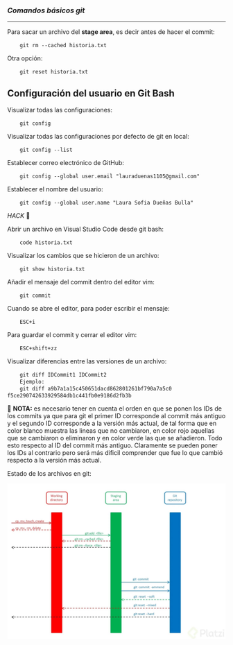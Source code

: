 ### *Comandos básicos git*
---
Para sacar un archivo del **stage area**, es decir antes de hacer el commit:

```
	git rm --cached historia.txt
```

Otra opción:

```
	git reset historia.txt
```

## Configuración del usuario en Git Bash

Visualizar todas las configuraciones:

```
	git config
```

Visualizar todas las configuraciones por defecto de git en local:

```
	git config --list
```

Establecer correo electrónico de GitHub:

```
	git config --global user.email "lauraduenas1105@gmail.com"
```

Establecer el nombre del usuario:

```
	git config --global user.name "Laura Sofia Dueñas Bulla"
```

*HACK* :dizzy:

Abrir un archivo en Visual Studio Code desde git bash:

```
	code historia.txt
```

Visualizar los cambios que se hicieron de un archivo:

```
	git show historia.txt
```

Añadir el mensaje del commit dentro del editor vim:

```
	git commit
```

Cuando se abre el editor, para poder escribir el mensaje:

```
	ESC+i
```

Para guardar el commit y cerrar el editor vim:

```
	ESC+shift+zz
```

Visualizar diferencias entre las versiones de un archivo:

```
	git diff IDCommit1 IDCommit2
    Ejemplo:
    git diff a9b7a1a15c450651dacd862801261bf790a7a5c0 f5ce290742633929584db1c441fb0e9186d2fb3b
```

:ledger: **NOTA:** es necesario tener en cuenta el orden en que se ponen los IDs de los commits ya que para git el primer ID corresponde al commit más antiguo y el segundo ID corresponde a la versión más actual, de tal forma que en color blanco muestra las lineas que no cambiaron, en color rojo aquellas que se cambiaron o eliminaron y en color verde las que se añadieron. Todo esto respecto al ID del commit más antiguo. Claramente se pueden poner los IDs al contrario pero será más dificil comprender que fue lo que cambió respecto a la versión más actual. 

Estado de los archivos en git:

![Estados](.//Imagenes//EstadosArchivosGitFuenteJulioCardenas.jpg)